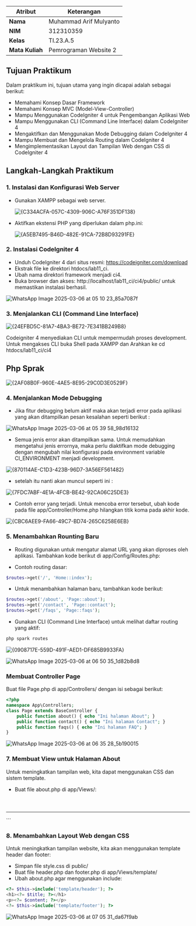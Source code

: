 | Atribut         | Keterangan            |
| --------------- | --------------------- |
| **Nama**        | Muhammad Arif Mulyanto   |
| **NIM**         | 312310359           |
| **Kelas**       | TI.23.A.5             |
| **Mata Kuliah** | Pemrograman Website 2 |

##  Tujuan Praktikum

Dalam praktikum ini, tujuan utama yang ingin dicapai adalah sebagai berikut:

- Memahami Konsep Dasar Framework
- Memahami Konsep MVC (Model-View-Controller)
- Mampu Menggunakan CodeIgniter 4 untuk Pengembangan Aplikasi Web
- Mampu Menggunakan CLI (Command Line Interface) dalam CodeIgniter 4
- Mengaktifkan dan Menggunakan Mode Debugging dalam CodeIgniter 4
- Mampu Membuat dan Mengelola Routing dalam CodeIgniter 4
- Mengimplementasikan Layout dan Tampilan Web dengan CSS di CodeIgniter 4

##  Langkah-Langkah Praktikum

###  1. Instalasi dan Konfigurasi Web Server

- Gunakan XAMPP sebagai web server.
  
  ![{C334ACFA-057C-4309-906C-A76F351DF138}](https://github.com/user-attachments/assets/0ac43ff5-37b4-49fe-ab50-4e76180809bd)

- Aktifkan ekstensi PHP yang diperlukan dalam php.ini:

  ![{A5EB7495-B46D-482E-91CA-72B8D93291FE}](https://github.com/user-attachments/assets/2845bf90-bf97-42f0-a055-1f9a47f645e7)

### 2. Instalasi CodeIgniter 4

- Unduh CodeIgniter 4 dari situs resmi: https://codeigniter.com/download
- Ekstrak file ke direktori htdocs/lab11_ci.
- Ubah nama direktori framework menjadi ci4.
- Buka browser dan akses: http://localhost/lab11_ci/ci4/public/ untuk memastikan instalasi berhasil.

![WhatsApp Image 2025-03-06 at 05 10 23_85a7087f](https://github.com/user-attachments/assets/4120daf5-e7f3-4fc1-a8f3-44f0dcec9100)

### 3. Menjalankan CLI (Command Line Interface)

![{24EFBD5C-81A7-4BA3-BE72-7E341BB249B8}](https://github.com/user-attachments/assets/6487e4f7-5f51-4c78-87e4-12d1b6e60427)

Codeigniter 4 menyediakan CLI untuk mempermudah proses development. Untuk mengakses CLI buka Shell pada XAMPP dan Arahkan ke cd htdocs/lab11_ci/ci4

## Php Sprak 

![{2AF08B0F-960E-4AE5-8E95-29C0D3E0529F}](https://github.com/user-attachments/assets/3e10a382-bfb4-44d3-94e1-19e270753f5a)

### 4. Menjalankan Mode Debugging 

- Jika fitur debugging belum aktif maka akan terjadi error pada aplikasi yang akan ditampilkan pesan kesalahan seperti berikut :

![WhatsApp Image 2025-03-06 at 05 39 58_98d16132](https://github.com/user-attachments/assets/0e37f67b-a239-4baf-b263-f5088f000dc4)

- Semua jenis error akan ditampilkan sama. Untuk memudahkan mengetahui jenis errornya, maka perlu diaktifkan mode debugging dengan mengubah nilai konfigurasi pada environment variable CI_ENVIRONMENT menjadi development. 

![{870114AE-C1D3-423B-96D7-3A56EF561482}](https://github.com/user-attachments/assets/69c98516-0efd-4e20-828e-f44f966fea50)

- setelah itu nanti akan muncul seperti ini :

![{7FDC7ABF-4E1A-4FCB-BE42-92CA06C25DE3}](https://github.com/user-attachments/assets/4a423bf9-f28a-4147-8791-7e4c535deaaf)

- Contoh error yang terjadi. Untuk mencoba error tersebut, ubah kode pada file
app/Controller/Home.php hilangkan titik koma pada akhir kode.

![{CBC6AEE9-FA66-49C7-BD74-265C6258E6EB}](https://github.com/user-attachments/assets/5dbb2060-9857-4a29-bc57-88db7e40dfaa)

### 5. Menambahkan Rounting Baru

- Routing digunakan untuk mengatur alamat URL yang akan diproses oleh aplikasi. Tambahkan kode berikut di app/Config/Routes.php:

- Contoh routing dasar:
```php
$routes->get('/', 'Home::index');
```

- Untuk menambahkan halaman baru, tambahkan kode berikut:
```php
$routes->get('/about', 'Page::about');
$routes->get('/contact', 'Page::contact');
$routes->get('/faqs', 'Page::faqs');
```

- Gunakan CLI (Command Line Interface) untuk melihat daftar routing yang aktif:
```bash
php spark routes
```

![{0908717E-559D-491F-AED1-DF685B9933FA}](https://github.com/user-attachments/assets/feb01f8b-fb8d-43c6-b111-6af3039dfd9c)

![WhatsApp Image 2025-03-06 at 06 50 35_1d82b8d8](https://github.com/user-attachments/assets/c12c9485-e762-4739-9625-79ce44a8826c)

### Membuat Controller Page
Buat file Page.php di app/Controllers/ dengan isi sebagai berikut:

```php
<?php
namespace App\Controllers;
class Page extends BaseController {
    public function about() { echo "Ini halaman About"; }
    public function contact() { echo "Ini halaman Contact"; }
    public function faqs() { echo "Ini halaman FAQ"; }
}
```

![WhatsApp Image 2025-03-06 at 06 35 28_5b190015](https://github.com/user-attachments/assets/eeb1116b-7bf3-4373-9444-d56b0e4c98b5)

### 7. Membuat View untuk Halaman About
Untuk meningkatkan tampilan web, kita dapat menggunakan CSS dan sistem template.

- Buat file about.php di app/Views/:
  ```php
 <!DOCTYPE html>
<html lang="en">

<head>
    <meta charset="UTF-8">
    <title><?= $title; ?></title>
</head>

<body>
    <h1><?= $title; ?></h1>
    <hr>
    <p><?= $content; ?></p>
</body>

</html>
```

### 8. Menambahkan Layout Web dengan CSS
Untuk meningkatkan tampilan website, kita akan menggunakan template header dan footer:

- Simpan file style.css di public/
- Buat file header.php dan footer.php di app/Views/template/
- Ubah about.php agar menggunakan include:

```php
<?= $this->include('template/header'); ?>
<h1><?= $title; ?></h1>
<p><?= $content; ?></p>
<?= $this->include('template/footer'); ?>
```

![WhatsApp Image 2025-03-06 at 07 05 31_da67f9ab](https://github.com/user-attachments/assets/66848adf-bf03-4dd4-9d47-02f501b58642)









